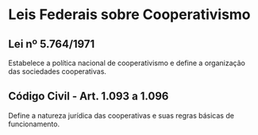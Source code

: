 # Leis Federais sobre Cooperativismo

## Lei nº 5.764/1971  
Estabelece a política nacional de cooperativismo e define a organização das sociedades cooperativas.

## Código Civil - Art. 1.093 a 1.096  
Define a natureza jurídica das cooperativas e suas regras básicas de funcionamento.
